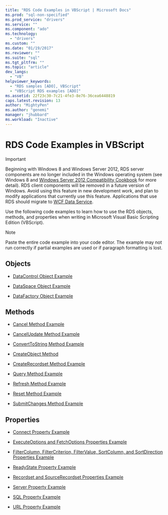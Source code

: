 ```yaml
---
title: "RDS Code Examples in VBScript | Microsoft Docs"
ms.prod: "sql-non-specified"
ms.prod_service: "drivers"
ms.service: ""
ms.component: "ado"
ms.technology:
  - "drivers"
ms.custom: ""
ms.date: "01/19/2017"
ms.reviewer: ""
ms.suite: "sql"
ms.tgt_pltfrm: ""
ms.topic: "article"
dev_langs: 
  - "VB"
helpviewer_keywords: 
  - "RDS samples [ADO], VBScript"
  - "VBScript RDS examples [ADO]"
ms.assetid: 22f23c30-7c21-4fe3-8e76-36cea6448819
caps.latest.revision: 13
author: "MightyPen"
ms.author: "genemi"
manager: "jhubbard"
ms.workload: "Inactive"
---
```

# RDS Code Examples in VBScript
> [!IMPORTANT]
>  Beginning with Windows 8 and Windows Server 2012, RDS server components are no longer included in the Windows operating system (see Windows 8 and [Windows Server 2012 Compatibility Cookbook](https://www.microsoft.com/en-us/download/details.aspx?id=27416) for more detail). RDS client components will be removed in a future version of Windows. Avoid using this feature in new development work, and plan to modify applications that currently use this feature. Applications that use RDS should migrate to [WCF Data Service](http://go.microsoft.com/fwlink/?LinkId=199565).  
  
 Use the following code examples to learn how to use the RDS objects, methods, and properties when writing in Microsoft Visual Basic Scripting Edition (VBScript).  
  
> [!NOTE]
>  Paste the entire code example into your code editor. The example may not run correctly if partial examples are used or if paragraph formatting is lost.  
  
## Objects  
  
-   [DataControl Object Example](../../../ado/reference/rds-api/datacontrol-object-example-vbscript.md)  
  
-   [DataSpace Object Example](../../../ado/reference/rds-api/dataspace-object-and-createobject-method-example-vbscript.md)  
  
-   [DataFactory Object Example](../../../ado/reference/rds-api/datafactory-object-query-method-and-createobject-method-example-vbscript.md)  
  
## Methods  
  
-   [Cancel Method Example](../../../ado/reference/rds-api/cancel-method-example-vbscript.md)  
  
-   [CancelUpdate Method Example](../../../ado/reference/rds-api/cancelupdate-method-example-vbscript.md)  
  
-   [ConvertToString Method Example](../../../ado/reference/rds-api/converttostring-method-example-vbscript.md)  
  
-   [CreateObject Method](../../../ado/reference/rds-api/dataspace-object-and-createobject-method-example-vbscript.md)  
  
-   [CreateRecordset Method Example](../../../ado/reference/rds-api/createrecordset-method-example-vbscript.md)  
  
-   [Query Method Example](../../../ado/reference/rds-api/datafactory-object-query-method-and-createobject-method-example-vbscript.md)  
  
-   [Refresh Method Example](../../../ado/reference/rds-api/refresh-method-example-vbscript.md)  
  
-   [Reset Method Example](../../../ado/reference/rds-api/filter-column-criterion-value-sortcolumn-sortdirection-example-vbscript.md)  
  
-   [SubmitChanges Method Example](../../../ado/reference/rds-api/submitchanges-method-example-vbscript.md)  
  
## Properties  
  
-   [Connect Property Example](../../../ado/reference/rds-api/connect-property-example-vbscript.md)  
  
-   [ExecuteOptions and FetchOptions Properties Example](../../../ado/reference/rds-api/executeoptions-and-fetchoptions-properties-example-vbscript.md)  
  
-   [FilterColumn, FilterCriterion, FilterValue, SortColumn, and SortDirection Properties Example](../../../ado/reference/rds-api/filter-column-criterion-value-sortcolumn-sortdirection-example-vbscript.md)  
  
-   [ReadyState Property Example](../../../ado/reference/rds-api/readystate-property-example-vbscript.md)  
  
-   [Recordset and SourceRecordset Properties Example](../../../ado/reference/rds-api/recordset-and-sourcerecordset-properties-example-vbscript.md)  
  
-   [Server Property Example](../../../ado/reference/rds-api/server-property-example-vbscript.md)  
  
-   [SQL Property Example](../../../ado/reference/rds-api/sql-property-example-vbscript.md)  
  
-   [URL Property Example](../../../ado/reference/rds-api/url-property-example-vbscript.md)


